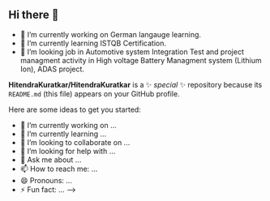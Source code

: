 ## Hi there 👋
- 🔭 I’m currently working on German langauge learning.
- 🌱 I’m currently learning ISTQB Certification.
- 👯 I’m looking job in Automotive system Integration Test and project managment activity in High voltage Battery Managment system (Lithium Ion), ADAS project.


**HitendraKuratkar/HitendraKuratkar** is a ✨ _special_ ✨ repository because its `README.md` (this file) appears on your GitHub profile.

Here are some ideas to get you started:

- 🔭 I’m currently working on ...
- 🌱 I’m currently learning ...
- 👯 I’m looking to collaborate on ...
- 🤔 I’m looking for help with ...
- 💬 Ask me about ...
- 📫 How to reach me: ...
- 😄 Pronouns: ...
- ⚡ Fun fact: ...
-->
